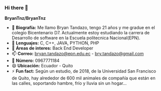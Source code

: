 ### Hi there 👋

**BryanTnz/BryanTnz** 

- 💬 **Biografía:** 
  Me llamo Bryan Tandazo, tengo 21 años y me gradue en el colegio Bicentenario D7. Actualmente estoy estudiando la carrera de Desarrollo de software en la Escuela     politecnica Nacional(EPN).
- 🌱 **Lenguajes:** C, C++, JAVA, PYTHON, PHP
- 👯 **Áreas de interes:** Back End Developer
- 📫 **Correo:** bryan.tandazo@epn.edu.ec - bry.tandazo@gmail.com
- 🤔 **Número:** 0967771184
- 😄 **Ubicación:** Ecuador - Quito  
- ⚡ **Fun fact:**
  Según un estudio, de 2018, de la Universidad San Francisco de Quito, hay alrededor de 600 mil animales de compañía que están en las calles, soportando hambre, frío y   lluvia sin un hogar...

